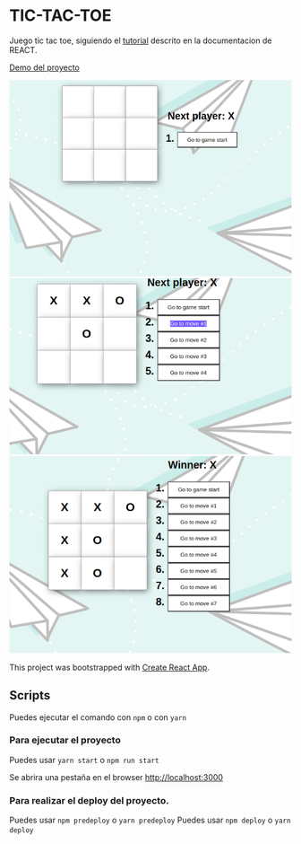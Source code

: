 # TIC-TAC-TOE

Juego tic tac toe, siguiendo el [tutorial](https://es.reactjs.org/tutorial/tutorial.html) descrito en la documentacion de REACT.

[Demo del proyecto](https://oriananohemi.github.io/tic-tac-toe-react/)


<img src="https://github.com/oriananohemi/tic-tac-toe-react/blob/master/src/assets/Screenshot%20from%202020-09-12%2022-22-08.png">
<img src="https://github.com/oriananohemi/tic-tac-toe-react/blob/master/src/assets/Screenshot%20from%202020-09-12%2022-22-24.png">
<img src="https://github.com/oriananohemi/tic-tac-toe-react/blob/master/src/assets/Screenshot%20from%202020-09-12%2022-22-36.png">

This project was bootstrapped with [Create React App](https://github.com/facebook/create-react-app).

## Scripts

Puedes ejecutar el comando con `npm` o con `yarn`

### Para ejecutar el proyecto 

Puedes usar `yarn start` o  `npm run start`

Se abrira una pestaña en el browser [http://localhost:3000](http://localhost:3000)

### Para realizar el deploy del proyecto.

Puedes usar `npm predeploy` o `yarn predeploy`
Puedes usar `npm deploy` o `yarn deploy`
